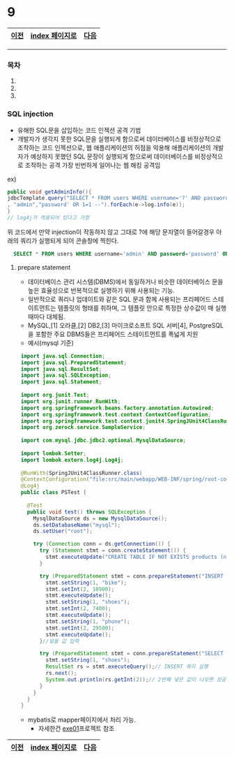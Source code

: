 # 9

[이전](./08.md)|[index 페이지로](./00index.md) |[다음](./10.md)
---|---|---
<hr>

### 목차
1. 
1.
1.

### SQL injection
  
  - 유해한 SQL문을 삽입하는 코드 인젝션 공격 기법
  - 개발자가 생각지 못한 SQL문을 실행되게 함으로써 데이터베이스를 비정상적으로 조작하는 코드 인젝션으로,
웹 애플리케이션의 허점을 악용해 애플리케이션의 개발자가 예상하지 못했던 SQL 문장이 실행되게 함으로써 데이터베이스를 비정상적으로 조작하는 공격
가장 빈번하게 일어나는 웹 해킹 공격임
  
  ex) <br>
  
  ```java
  public void getAdminInfo(){
  jdbcTemplate.query("SELECT * FROM users WHERE username='?' AND password='?'"
  , "admin","password' OR 1=1 --").forEach(e->log.info(e));
  }
  // log4j가 적용되어 있다고 가정
  ```
  위 코드에서 만약 injection이 작동하지 않고 그대로 ?에 해당 문자열이 들어갈경우 아래의 쿼리가 실행되게 되어 콘솔창에 찍힌다.
  ```sql
    SELECT * FROM users WHERE username='admin' AND password='password' OR 1=1 --'
  ```
  
1. prepare statement
  
   + 데이터베이스 관리 시스템(DBMS)에서 동일하거나 비슷한 데이터베이스 문을 높은 효율성으로 반복적으로 실행하기 위해 사용되는 기능. 
   + 일반적으로 쿼리나 업데이트와 같은 SQL 문과 함께 사용되는 프리페어드 스테이트먼트는 템플릿의 형태를 취하며, 그 템플릿 안으로 특정한 상수값이 매 실행 때마다 대체됨.
   + MySQL,[1] 오라클,[2] DB2,[3] 마이크로소프트 SQL 서버[4], PostgreSQL을 포함한 주요 DBMS들은 프리페어드 스테이트먼트를 폭넓게 지원
   + 예시(mysql 기준)
   ```java
 	import java.sql.Connection;
 	import java.sql.PreparedStatement;
 	import java.sql.ResultSet;
 	import java.sql.SQLException;
 	import java.sql.Statement;
 	
 	import org.junit.Test;
 	import org.junit.runner.RunWith;
 	import org.springframework.beans.factory.annotation.Autowired;
 	import org.springframework.test.context.ContextConfiguration;
 	import org.springframework.test.context.junit4.SpringJUnit4ClassRunner;
 	import org.zerock.service.SampleService;
 	
 	import com.mysql.jdbc.jdbc2.optional.MysqlDataSource;
 	
 	import lombok.Setter;
 	import lombok.extern.log4j.Log4j;
 	
 	@RunWith(SpringJUnit4ClassRunner.class)
 	@ContextConfiguration("file:src/main/webapp/WEB-INF/spring/root-context.xml")
 	@Log4j
    public class PSTest {
      
      @Test
      public void test() throws SQLException {
        MysqlDataSource ds = new MysqlDataSource();
        ds.setDatabaseName("mysql");
        ds.setUser("root");

        try (Connection conn = ds.getConnection()) {
          try (Statement stmt = conn.createStatement()) {
            stmt.executeUpdate("CREATE TABLE IF NOT EXISTS products (name VARCHAR(40), price INT)");// 테이블 생성
          }

          try (PreparedStatement stmt = conn.prepareStatement("INSERT INTO products VALUES (?, ?)")) {
            stmt.setString(1, "bike");
            stmt.setInt(2, 10900);
            stmt.executeUpdate();
            stmt.setString(1, "shoes");
            stmt.setInt(2, 7400);
            stmt.executeUpdate();
            stmt.setString(1, "phone");
            stmt.setInt(2, 29500);
            stmt.executeUpdate();
          }//넣을 값 입력

          try (PreparedStatement stmt = conn.prepareStatement("SELECT * FROM products WHERE name = ?")) {
            stmt.setString(1, "shoes");
            ResultSet rs = stmt.executeQuery();// INSERT 쿼리 실행
            rs.next();
            System.out.println(rs.getInt(2));// 2번째 넣은 값이 나오면 성공
          }
        }
      }
    }
   ```
   + mybatis로 mapper페이지에서 처리 가능.
     * 자세한건 [exe01](https://github.com/pallenJ/booke/tree/master/exe01)프로젝트 참조
      
   
   
[이전](./08.md)|[index 페이지로](./00index.md) |[다음](./10.md)
---|---|---
